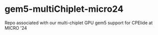# gem5-multiChiplet-micro24
Repo associated with our multi-chiplet GPU gem5 support for CPElide at MICRO '24
